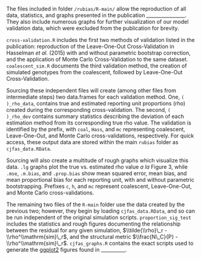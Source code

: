 The files included in folder `/rubias/R-main/` allow the reproduction of
all data, statistics, and graphs presented in the publication
\_\_\_\_\_\_\_\_\_\_\_\_\_\_\_\_. They also include numerous graphs for
further visualization of our model validation data, which were excluded
from the publication for brevity.

`cross-validation.R` includes the first two methods of validation listed
in the publication: reproduction of the Leave-One-Out Cross-Validation
in Hasselman *et al.* (2015) with and without parametric bootstrap
correction, and the application of Monte Carlo Cross-Validation to the
same dataset. `coalescent_sim.R` documents the third validation method,
the creation of simulated genotypes from the coalescent, followed by
Leave-One-Out Cross-Validation.

Sourcing these independent files will create (among other files from
intermediate steps) two data.frames for each validation method. One,
`( )_rho_data`, contains true and estimated reporting unit proportions
(rho) created during the corresponding cross-validation. The second,
`( )_rho_dev` contains summary statistics describing the deviation of
each estimation method from its corresponding true rho value. The
validation is identified by the prefix, with `coal`, `Hass`, and `mc`
representing coalescent, Leave-One-Out, and Monte Carlo
cross-validations, respectively. For quick access, these output data are
stored within the main `rubias` folder as `cjfas_data.RData`.

Sourcing will also create a multitude of rough graphs which visualize
this data. `.lg` graphs plot the true vs. estimated rho value *a la*
Figure 3, while `.mse`, `.m.bias`, and `.prop.bias` show mean squared
error, mean bias, and mean proportional bias for each reporting unit,
with and without parametric bootstrapping. Prefixes `c`, `h`, and `mc`
represent coalescent, Leave-One-Out, and Monte Carlo cross-validations.

The remaining two files of the `R-main` folder use the data created by
the previous two; however, they begin by loading `cjfas_data.RData`, and
so can be run independent of the original simulation scripts.
`proportion_sig_test` includes the statistics and rough figures
documenting the relationship between the residual for any given
simulation, $\\tilde{\\rho}\_r - \\rho^\\mathrm{sim}\_r$, and the
structural metric $\\frac{N\_C}{P} - \\rho^\\mathrm{sim}\_r$.
`cjfas_graphs.R` contains the exact scripts used to generate the
[ggplot2](http://ggplot2.tidyverse.org/) figures found in
\_\_\_\_\_\_\_\_\_\_.
